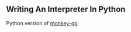 ## Writing An Interpreter In Python

Python version of [monkey-go](https://github.com/kitasuke/monkey-go)